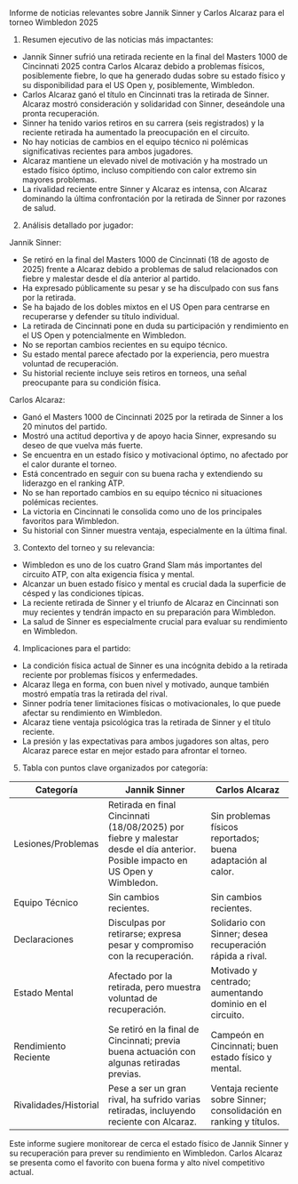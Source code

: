 Informe de noticias relevantes sobre Jannik Sinner y Carlos Alcaraz para el torneo Wimbledon 2025

1. Resumen ejecutivo de las noticias más impactantes:
- Jannik Sinner sufrió una retirada reciente en la final del Masters 1000 de Cincinnati 2025 contra Carlos Alcaraz debido a problemas físicos, posiblemente fiebre, lo que ha generado dudas sobre su estado físico y su disponibilidad para el US Open y, posiblemente, Wimbledon.
- Carlos Alcaraz ganó el título en Cincinnati tras la retirada de Sinner. Alcaraz mostró consideración y solidaridad con Sinner, deseándole una pronta recuperación.
- Sinner ha tenido varios retiros en su carrera (seis registrados) y la reciente retirada ha aumentado la preocupación en el circuito.
- No hay noticias de cambios en el equipo técnico ni polémicas significativas recientes para ambos jugadores.
- Alcaraz mantiene un elevado nivel de motivación y ha mostrado un estado físico óptimo, incluso compitiendo con calor extremo sin mayores problemas.
- La rivalidad reciente entre Sinner y Alcaraz es intensa, con Alcaraz dominando la última confrontación por la retirada de Sinner por razones de salud.

2. Análisis detallado por jugador:

Jannik Sinner:
- Se retiró en la final del Masters 1000 de Cincinnati (18 de agosto de 2025) frente a Alcaraz debido a problemas de salud relacionados con fiebre y malestar desde el día anterior al partido.
- Ha expresado públicamente su pesar y se ha disculpado con sus fans por la retirada.
- Se ha bajado de los dobles mixtos en el US Open para centrarse en recuperarse y defender su título individual.
- La retirada de Cincinnati pone en duda su participación y rendimiento en el US Open y potencialmente en Wimbledon.
- No se reportan cambios recientes en su equipo técnico.
- Su estado mental parece afectado por la experiencia, pero muestra voluntad de recuperación.
- Su historial reciente incluye seis retiros en torneos, una señal preocupante para su condición física.

Carlos Alcaraz:
- Ganó el Masters 1000 de Cincinnati 2025 por la retirada de Sinner a los 20 minutos del partido.
- Mostró una actitud deportiva y de apoyo hacia Sinner, expresando su deseo de que vuelva más fuerte.
- Se encuentra en un estado físico y motivacional óptimo, no afectado por el calor durante el torneo.
- Está concentrado en seguir con su buena racha y extendiendo su liderazgo en el ranking ATP.
- No se han reportado cambios en su equipo técnico ni situaciones polémicas recientes.
- La victoria en Cincinnati le consolida como uno de los principales favoritos para Wimbledon.
- Su historial con Sinner muestra ventaja, especialmente en la última final.

3. Contexto del torneo y su relevancia:
- Wimbledon es uno de los cuatro Grand Slam más importantes del circuito ATP, con alta exigencia física y mental.
- Alcanzar un buen estado físico y mental es crucial dada la superficie de césped y las condiciones típicas.
- La reciente retirada de Sinner y el triunfo de Alcaraz en Cincinnati son muy recientes y tendrán impacto en su preparación para Wimbledon.
- La salud de Sinner es especialmente crucial para evaluar su rendimiento en Wimbledon.

4. Implicaciones para el partido:
- La condición física actual de Sinner es una incógnita debido a la retirada reciente por problemas físicos y enfermedades.
- Alcaraz llega en forma, con buen nivel y motivado, aunque también mostró empatía tras la retirada del rival.
- Sinner podría tener limitaciones físicas o motivacionales, lo que puede afectar su rendimiento en Wimbledon.
- Alcaraz tiene ventaja psicológica tras la retirada de Sinner y el título reciente.
- La presión y las expectativas para ambos jugadores son altas, pero Alcaraz parece estar en mejor estado para afrontar el torneo.

5. Tabla con puntos clave organizados por categoría:

| Categoría             | Jannik Sinner                                                                 | Carlos Alcaraz                                                     |
|----------------------|-------------------------------------------------------------------------------|------------------------------------------------------------------|
| Lesiones/Problemas    | Retirada en final Cincinnati (18/08/2025) por fiebre y malestar desde el día anterior. Posible impacto en US Open y Wimbledon. | Sin problemas físicos reportados; buena adaptación al calor.     |
| Equipo Técnico        | Sin cambios recientes.                                                         | Sin cambios recientes.                                            |
| Declaraciones        | Disculpas por retirarse; expresa pesar y compromiso con la recuperación.        | Solidario con Sinner; desea recuperación rápida a rival.         |
| Estado Mental         | Afectado por la retirada, pero muestra voluntad de recuperación.                | Motivado y centrado; aumentando dominio en el circuito.          |
| Rendimiento Reciente  | Se retiró en la final de Cincinnati; previa buena actuación con algunas retiradas previas. | Campeón en Cincinnati; buen estado físico y mental.              |
| Rivalidades/Historial  | Pese a ser un gran rival, ha sufrido varias retiradas, incluyendo reciente con Alcaraz. | Ventaja reciente sobre Sinner; consolidación en ranking y títulos.|

Este informe sugiere monitorear de cerca el estado físico de Jannik Sinner y su recuperación para prever su rendimiento en Wimbledon. Carlos Alcaraz se presenta como el favorito con buena forma y alto nivel competitivo actual.